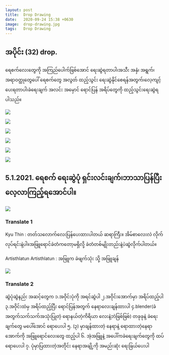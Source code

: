 ```yaml
---
layout: post
title:  Drop Drawing
date:   2020-09-24 15:38 +0630
image:  drop-drawing.jpg
tags:   Drop Drawing
---
```

## အပိုင်း (32) drop. 
ရေစက်လေးတွေကို အကြည်ပေါက်ဖြစ်အောင် ရေးဆွဲရတာပါ၊အသီး အနှံ၊ အရွက်၊ အရာဝတ္ထုတွေပေါ် ရေစက်တွေ အလွတ် ထည့်သွင်း ရေးဆွဲနိုင်စေရန်အတွက်၊လေ့ကျင့်ပေးရတာပါ၊ခဲရေးချက် အလင်း အမှောင် ရောင်ပြန် အရိပ်တွေကို ထည့်သွင်းရေးဆွဲရပါသည်။

![]({{site.baseurl}}/img/drop-drawing/01.jpg)

![]({{site.baseurl}}/img/drop-drawing/02.jpg)

![]({{site.baseurl}}/img/drop-drawing/03.jpg)

![]({{site.baseurl}}/img/drop-drawing/04.jpg)

![]({{site.baseurl}}/img/drop-drawing/05.jpg)

![]({{site.baseurl}}/img/drop-drawing/06.jpg)

## 5.1.2021. ရေစက် ရေးဆွဲပုံ ရှင်းလင်းချက်၊ဘာသာပြန်ပြီး လေ့လာကြည့်ရအောင်ပါ။

![]({{site.baseurl}}/img/drop-drawing/07.jpg)

### Translate 1
Kyu Thin : တတ်သလောက်လေးပြန်ပေးထားပါတယ် ဆရာကြီး။ အိမ်စာလေးလဲ လိုက်လုပ်ရင်းနဲ့ပါ။အဖြူရောင်ခဲတံကတော့မရှိလို့ ခဲတံတစ်မျိုးတည်းနဲ့ပဲဆွဲလိုက်ပါတယ်။

Artisthlatun Artisthlatun : အဖြူက ခဲဖျက်သုံး သို့ အဖြူချန်

![]({{site.baseurl}}/img/drop-drawing/08.jpg)

### Translate 2
ဆွဲပုံဆွဲနည်း အဆင့်​တွေက
၁.အဝိုင်းပုံကို အရင်ဆွဲပါ
၂.အဝိုင်းအောက်မှာ အရိပ်ထည့်ပါ
၃.အဝိုင်းထဲမှ အရိပ်ထည့်ပြီး ရောင်ပြန်အတွက် နေရာ​လေးချန်ထားပါ
၄.blender(ခဲအတွက်သက်သက်အသုံးပြုတဲ့ ရောနယ်တဲ့ကိရိယာ လေးနဲ့ဘဲဖြစ်ဖြစ်) တခုခုနဲ့ ခဲ​ရေးချက်​တွေ မ​ပေါ်​အောင် ရော​ပေးပါ
၅. (၃) မှာချန်ထားတဲ့​ နေရာနဲ့ ရောထားတဲ့​နေရာ​အောက်ကို အဖြူ​ရောင်​လေးတွေ ထည့်ပါ
၆. အဲ့အဖြူနဲ့ အ​ပေါ်ကခဲ​ရေးချက်တွေကို ထပ်​ရော​ပေးပါ
၇. ပုံမှာပြထားတဲ့အတိုင်း နေရာအချို့ကို အမည်းဆုံး ရေးခြယ်​ပေးပါ